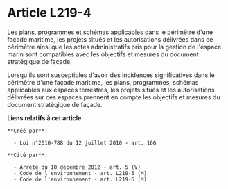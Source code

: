 # Article L219-4

Les plans, programmes et schémas applicables dans le périmètre d'une façade maritime, les projets situés et les autorisations
délivrées dans ce périmètre ainsi que les actes administratifs pris pour la gestion de l'espace marin sont compatibles avec
les objectifs et mesures du document stratégique de façade. 

Lorsqu'ils sont susceptibles d'avoir des incidences significatives dans le périmètre d'une façade maritime, les plans,
programmes, schémas applicables aux espaces terrestres, les projets situés et les autorisations délivrées sur ces espaces
prennent en compte les objectifs et mesures du document stratégique de façade.

**Liens relatifs à cet article**

	**Créé par**:

	  - Loi n°2010-788 du 12 juillet 2010 - art. 166

	**Cité par**:

	  - Arrêté du 18 décembre 2012 - art. 5 (V)
	  - Code de l'environnement - art. L219-5 (M)
	  - Code de l'environnement - art. L219-6 (M)
